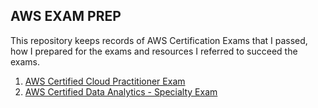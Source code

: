## AWS EXAM PREP
This repository keeps records of AWS Certification Exams that I passed, how I prepared for the exams and resources I referred to succeed the exams.
1. [AWS Certified Cloud Practitioner Exam](https://github.com/lydiaz0331/AWS_EXAM_PREP/blob/master/AWS_ACP.md)
2. [AWS Certified Data Analytics - Specialty Exam](https://github.com/lydiaz0331/AWS_EXAM_PREP/blob/master/DAS-C01.md)
